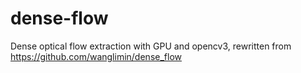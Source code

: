 # dense-flow
Dense optical flow extraction with GPU and opencv3, rewritten from https://github.com/wanglimin/dense_flow
